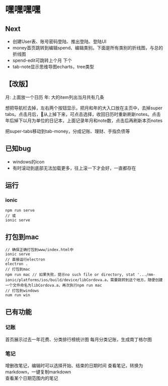 # 嘿嘿嘿嘿

## Next
* 创建User表、账号密码登陆、推出登陆、登陆UI
* money首页跳转到编辑spend、编辑类别。下面是所有类别的折线图，与总的折线图
* spend-edit可跳转上个月 下个
* tab-note显示思维导图echarts，tree类型

## 【改版】
月: 上面放一个日历
年: 大的item列出当月共有几条

想把导航栏去掉，左右两个按钮显示，把月和年的大入口放在主页中，去掉super tabs。点击月后，📅从上掉下来，可点击选择，收回日历时重新刷新notes。点击年后掉下以月为单位的日记本，上面记录年月和note数，点击后再刷新本页notes

把super-tabs移动到tab-money，分成记账、理财、手指负债等

## 已知bug
* windows的icon
* 有时滚动到底部无法加载更多，往上滚一下才会好，一直都存在

## 运行
### ionic
```
npm run serve 
// 或
ionic serve
```

## 打包到mac
```
// 确保正确打包到www/index.html中
ionic serve 
// 直接运行electron
electron .
// 打包到mac
npm run mac // 如果失败，提示no such file or directory, stat '.../mm-ionic/platforms/ios/build/device/libCordova.a，需要跳转到这个地方，随便创建一个文件命名为libCordova.a，再次执行npm run mac
// 打包到windows
num run win
```

## 已有功能
### 记账
首页展示过去一年花费、分类排行榜统计图
每月分类记账，生成南丁格尔图
### 笔记
增删改笔记，编辑时可以选择开始、结束的日期时间
查看笔记，转换为markdown，一键复制markdown  
查看某个日期范围内的笔记  

